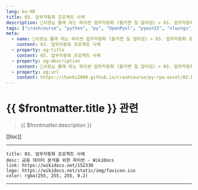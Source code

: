 ```yaml
---
lang: ko-KR
title: 03. 업무자동화 프로젝트 사례
description: 🐍사장님 몰래 하는 파이썬 업무자동화 (들키면 일 많아짐) > 03. 업무자동화 프로젝트 사례
tags: ["crashcourse", "python", "py", "OpenPyxl", "pywin32", "xlwings", "python-docx", "excel"]
meta:
  - name: 🐍사장님 몰래 하는 파이썬 업무자동화 (들키면 일 많아짐) > 03. 업무자동화 프로젝트 사례
    content: 03. 업무자동화 프로젝트 사례
  - property: og:title
    content: 03. 업무자동화 프로젝트 사례
  - property: og:description
    content: 🐍사장님 몰래 하는 파이썬 업무자동화 (들키면 일 많아짐) > 03. 업무자동화 프로젝트 사례
  - property: og:url
    content: https://chanhi2000.github.io/crashcourse/py-rpa-excel/03.html
---
```


# {{ $frontmatter.title }} 관련

> {{ $frontmatter.description }}

[[toc]]

---

```card
title: 03. 업무자동화 프로젝트 사례
desc: 금융 데이터 분석을 위한 파이썬 - WikiDocs
link: https://wikidocs.net/152330
logo: https://wikidocs.net/static/img/favicon.ico
color: rgba(255, 255, 255, 0.2)
```

---

<TagLinks />